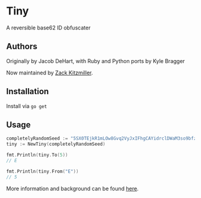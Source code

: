 # Tiny

A reversible base62 ID obfuscater

## Authors

Originally by Jacob DeHart, with Ruby and Python ports by Kyle Bragger

Now maintained by [Zack Kitzmiller](https://github.com/zackkitzmiller).

## Installation

Install via `go get`

## Usage

```go
completelyRandomSeed := "5SX0TEjkR1mLOw8Gvq2VyJxIFhgCAYidrclDWaM3so9bfzZpuUenKtP74QNH6B"
tiny := NewTiny(completelyRandomSeed)

fmt.Println(tiny.To(5))
// E

fmt.Println(tiny.From("E"))
// 5

```

More information and background can be found [here](http://b.z19r.com/post/tiny-php).
